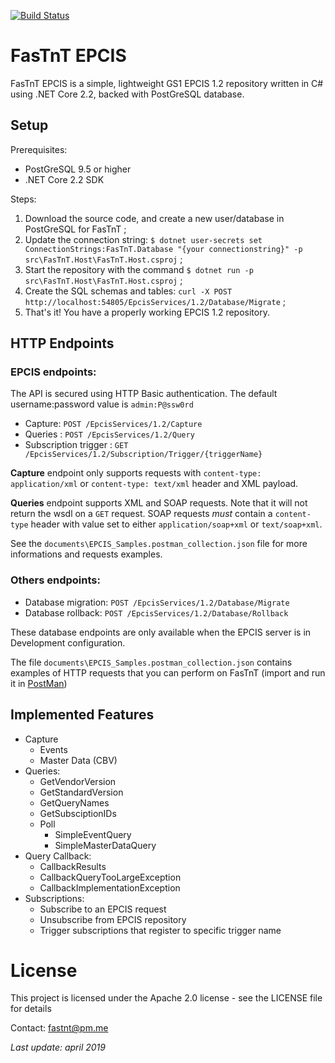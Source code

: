 [![Build Status](https://travis-ci.com/FasTnT/epcis.svg?branch=master)](https://travis-ci.com/FasTnT/epcis)

# FasTnT EPCIS

FasTnT EPCIS is a simple, lightweight GS1 EPCIS 1.2 repository written in C# using .NET Core 2.2, backed with PostGreSQL database.

## Setup

Prerequisites: 
- PostGreSQL 9.5 or higher
- .NET Core 2.2 SDK

Steps:
1. Download the source code, and create a new user/database in PostGreSQL for FasTnT ;
2. Update the connection string: `$ dotnet user-secrets set ConnectionStrings:FasTnT.Database "{your connectionstring}" -p src\FasTnT.Host\FasTnT.Host.csproj` ;
3. Start the repository with the command `$ dotnet run -p src\FasTnT.Host\FasTnT.Host.csproj` ;
4. Create the SQL schemas and tables: `curl -X POST http://localhost:54805/EpcisServices/1.2/Database/Migrate` ;
5. That's it! You have a properly working EPCIS 1.2 repository.

## HTTP Endpoints

### EPCIS endpoints:

The API is secured using HTTP Basic authentication. The default username:password value is `admin:P@ssw0rd`

- Capture: `POST /EpcisServices/1.2/Capture` 
- Queries : `POST /EpcisServices/1.2/Query`
- Subscription trigger : `GET /EpcisServices/1.2/Subscription/Trigger/{triggerName}`

**Capture** endpoint only supports requests with `content-type: application/xml` or `content-type: text/xml` header and XML payload.

**Queries** endpoint supports XML and SOAP requests. Note that it will not return the wsdl on a `GET` request. SOAP requests *must* contain a `content-type` header with value set to either `application/soap+xml` or `text/soap+xml`.

See the `documents\EPCIS_Samples.postman_collection.json` file for more informations and requests examples.

### Others endpoints:

- Database migration: `POST /EpcisServices/1.2/Database/Migrate`
- Database rollback: `POST /EpcisServices/1.2/Database/Rollback`

These database endpoints are only available when the EPCIS server is in Development configuration.

The file `documents\EPCIS_Samples.postman_collection.json` contains examples of HTTP requests that you can perform on FasTnT (import and run it in [PostMan](https://www.getpostman.com/))

## Implemented Features

- Capture
  - Events
  - Master Data (CBV)
- Queries:
  - GetVendorVersion
  - GetStandardVersion
  - GetQueryNames
  - GetSubsciptionIDs
  - Poll 
    - SimpleEventQuery
    - SimpleMasterDataQuery
- Query Callback:
  - CallbackResults
  - CallbackQueryTooLargeException
  - CallbackImplementationException
- Subscriptions:
  - Subscribe to an EPCIS request 
  - Unsubscribe from EPCIS repository
  - Trigger subscriptions that register to specific trigger name

# License

This project is licensed under the Apache 2.0 license - see the LICENSE file for details

Contact: fastnt@pm.me

_Last update: april 2019_
